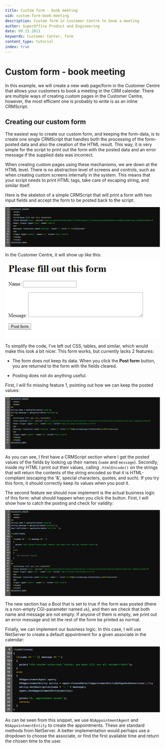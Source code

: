 ```yaml
---
title: Custom form - book meeting
uid: custom-form-book-meeting
description: Custom form in Customer Centre to book a meeting
author: SuperOffice Product and Engineering
date: 09.15.2011
keywords: Customer Center, form
content_type: tutorial
index: true
---
```


# Custom form - book meeting

In this example, we will create a new web page/form in the Customer Centre that allows your customers to book a meeting in the CRM calendar. There are multiple ways of creating custom pages in the Customer Centre, however, the most efficient one is probably to write is as an inline CRMScript.

## Creating our custom form

The easiest way to create our custom form, and keeping the form-data, is to create one single CRMScript that handles both the processing of the form-posted data and also the creation of the HTML result. This way, it is very simple for the script to print out the form with the posted data and an error message if the supplied data was incorrect.

When creating custom pages using these mechanisms, we are down at the HTML level. There is no abstraction level of screens and controls, such as when creating custom screens internally in the system. This means that your script needs to print HTML tags, take care of escaping string, and similar itself.

Here is the skeleton of a simple CRMScript that will print a form with two input fields and accept the form to be posted back to the script:

![x -screenshot][img6]

In the Customer Centre, it will show up like this:

![x -screenshot][img7]

To simplify the code, I’ve left out CSS, tables, and similar, which would make this look a bit nicer. This form works, but currently lacks 2 features:

* The form does not keep its data. When you click the **Post form** button, you are returned to the form with the fields cleared.

* Posting does not do anything useful.

First, I will fix missing feature 1, pointing out how we can keep the posted values:

![x -screenshot][img8]

As you can see, I first have a CRMScript section where I get the posted values of the fields by looking up their names (`name` and `message`). Secondly, inside my HTML I print out their values, calling `.htmlEncode()` on the strings that will return the contents of the string encoded so that it is HTML-compliant (escaping the '&', special characters, quotes, and such). If you try this form, it should correctly keep its values when you post it.

The second feature we should now implement is the actual business logic of this form: what should happen when you click the button. First, I will show how to catch the posting and check for validity:

![x -screenshot][img9]

The new section has a Bool that is set to true if the form was posted (there is a non-empty CGI-parameter named `ok`), and then we check that both name and message are not empty. If anyone of them is empty, we print out an error message and let the rest of the form be printed as normal.

Finally, we can implement our business logic. In this case, I will use NetServer to create a default appointment for a given associate in the calendar:

![x -screenshot][img10]

As can be seen from this snippet, we use `NSAppointmentAgent` and `NSAppointmentEntity` to create the appointments. These are standard methods from NetServer. A better implementation would perhaps use a dropdown to choose the associate, or find the first available time and return the chosen time to the user.

<!-- Referenced images -->
[img6]: media/image006.png
[img7]: media/image007.png
[img8]: media/image008.png
[img9]: media/image009.png
[img10]: media/image010.png

